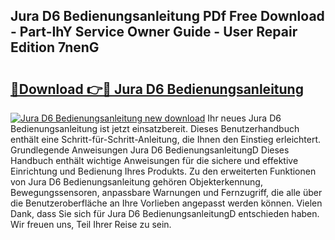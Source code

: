 ## Jura D6 Bedienungsanleitung PDf Free Download - Part-IhY Service Owner Guide - User Repair Edition 7nenG

# <h2><a href="http://df5urc8.blite.top/?on=Jura+D6+Bedienungsanleitung">🔗Download 👉🔴 Jura D6 Bedienungsanleitung</a></h2>

[![Jura D6 Bedienungsanleitung new download](https://i.imgur.com/lujVjoI.png)](http://df5urc8.blite.top/?on=Jura+D6+Bedienungsanleitung)
Ihr neues Jura D6 Bedienungsanleitung ist jetzt einsatzbereit. Dieses Benutzerhandbuch enthält eine Schritt-für-Schritt-Anleitung, die Ihnen den Einstieg erleichtert. Grundlegende Anweisungen Jura D6 BedienungsanleitungD Dieses Handbuch enthält wichtige Anweisungen für die sichere und effektive Einrichtung und Bedienung Ihres Produkts. Zu den erweiterten Funktionen von Jura D6 Bedienungsanleitung gehören Objekterkennung, Bewegungssensoren, anpassbare Warnungen und Fernzugriff, die alle über die Benutzeroberfläche an Ihre Vorlieben angepasst werden können. Vielen Dank, dass Sie sich für Jura D6 BedienungsanleitungD entschieden haben. Wir freuen uns, Teil Ihrer Reise zu sein.
